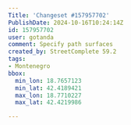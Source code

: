 ```yaml
---
Title: 'Changeset #157957702'
PublishDate: 2024-10-16T10:24:14Z
id: 157957702
user: gotanda
comment: Specify path surfaces
created_by: StreetComplete 59.2
tags:
- Montenegro
bbox:
  min_lon: 18.7657123
  min_lat: 42.4189421
  max_lon: 18.7710227
  max_lat: 42.4219986

---
```

